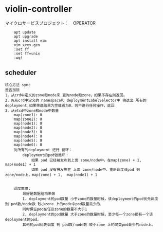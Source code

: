 # violin-controller
マイクロサービスプロジェクト：　OPERATOR

        apt update
        apt upgrade
        apt install vim
        vim xxxx.gen
        :set ff
        :set ff=unix
        :wq!
## scheduler

    核心方法 sync
    是否加锁
    1，从crd中定义的zone和node来 查询node和zone，如果不存在则返回。
    2，先从crd中定义的 namespace和 deploymentLabelSelector中 筛选出 所有的deployment,如果筛选结果为空或者为0，则不进行任何操作，返回
    3，从etcd中zone和node中数量
        map(zone1): 0
        map(zone2): 0
        map(node1): 0
        map(node2): 0
        map(node3): 0
        map(node4): 0
        map(node5): 0
        map(node6): 0
        对所有的deployment 进行 循环：
            deployment的pod做循环：
                如果 pod 已经被发布到上面 zone/node中，在map(zone) + 1,  map(node1) + 1
                如果 pod 没有被发布在 上面 zone/node中，重新调度该pod 到zone/node上，map(zone) + 1,  map(node1) + 1


        调度策略:
            最好是数据结构来做
            1. deployment的pod数量 小于zone的数量时候，该deployment的pod优先调度 到 pod数/node数 较小zone 上的node中pod数量最少的，
            同时保证pod在任意zone的数量不大于1
            2. deployment的pod数量 大于zone的数量时候，至少每一个zone都有一个该deployment的pod，
            其他的pod优先调度 到 pod数/node数 较小zone 上的同类pod最少的node上。
    



